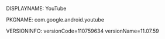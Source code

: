 DISPLAYNAME: YouTube

PKGNAME: com.google.android.youtube

VERSIONINFO: versionCode=110759634 versionName=11.07.59
